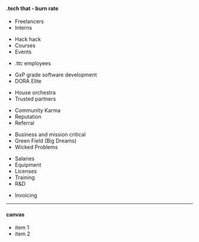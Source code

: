 #### .tech that - burn rate

<!-- .slide: class="bmc" -->

- Freelancers
- Interns

<!-- .element class="bmc-partners" -->

- Hack hack
- Courses
- Events

<!-- .element class="bmc-activities" -->

- .ttc employees

<!-- .element class="bmc-resources" -->

- GxP grade software development
- DORA Elite

<!-- .element class="bmc-valueprop" -->

- House orchestra
- Trusted partners

<!-- .element class="bmc-relations" -->

- Community Karma
- Reputation
- Referral

<!-- .element class="bmc-channels" -->

- Business and mission critical
- Green Field (Big Dreams)
- Wicked Problems

<!-- .element class="bmc-segments" -->

- Salaries
- Equipment
- Licenses
- Training
- R&D

<!-- .element class="bmc-cost" -->

- Invoicing

<!-- .element class="bmc-revenue" -->

---

#### canvas

- item 1
- item 2


